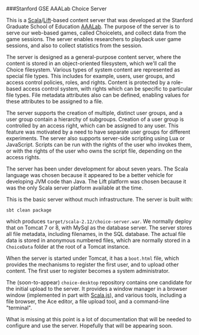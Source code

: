 ###Stanford GSE AAALab Choice Server

This is a
[Scala](https://www.scala-lang.org/)/[Lift](https://liftweb.net/)-based
content server that was developed at the Stanford
Graduate School of Education [AAALab](https://aaalab.stanford.edu/). The purpose
of the server is to serve our web-based games, called Choicelets, and collect
data from the game sessions. The server enables researchers to playback user
game sessions, and also to collect statistics from the session.

The server is designed as a general-purpose content server, where the content
is stored in an object-oriented filesystem, which we'll call the Choice
filesystem. Various types of system content are represented as special file
types. This includes for example, users, user groups, and access control policies,
roles, and rights. Content is protected by a role-based access control system,
with rights which can be specific to particular file types. File metadata
attributes also can be defined, enabling values for these attributes to be
assigned to a file.

The server supports the creation of multiple, distinct user groups, and a user
group contain a hierarchy of subgroups. Creation of a user group is controlled
by an access right, which can be assigned to any user. This feature was
motivated by a need to have separate user groups for different experiments. The
server also supports server-side scripting using Lua or JavaScript. Scripts
can be run with the rights of the user who invokes them, or with the rights
of the user who owns the script file, depending on the access rights.

The server has been under development for about seven years. The Scala
language was chosen because it appeared to be a better vehicle for developing
JVM code than Java. The Lift platform was chosen because it was the only
Scala server platform available at the time.

This is the basic server without much infrastructure. The server is built
with:

```sbt clean package```

which produces ```target/scala-2.12/choice-server.war```. We normally deploy
that on Tomcat 7 or 8, with MySql as the database server. The server stores
all file metadata, including filenames, in the SQL database. The actual file
data is stored in anonymous numbered files, which are normally stored in a
```ChoiceData``` folder at the root of a Tomcat instance.

When the server is started under Tomcat, it has a ```boot.html``` file,
which provides the mechanisms to register the first user, and to upload
other content. The first user to register becomes a system administrator.

The (soon-to-appear) ```choice-desktop``` repository contains one candidate
for the initial upload to the server. It provides a window manager in a
browser window (implemented in part with [Scala.js](https://www.scala-js.org/)),
and various tools,
including a file browser, the Ace editor, a file upload tool, and a command-line
"terminal".

What is missing at this point is a lot of documentation that will be needed
to configure and use the server. Hopefully that will be appearing soon.
